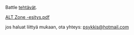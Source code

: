 Battle [tehtävät](https://github.com/orgs/Alt-Org/projects/8/views/1).

[ALT Zone -esitys.pdf](https://github.com/user-attachments/files/17323217/ALT.Zone.-esitys.pdf)

jos haluat liittyä mukaan, ota yhteys: psykkis@hotmail.com
